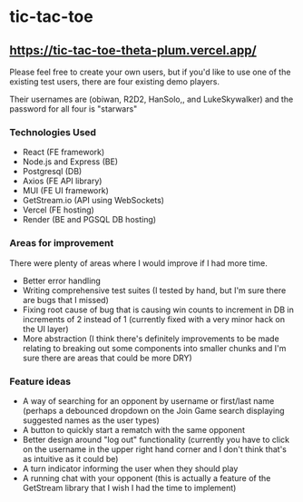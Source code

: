 # tic-tac-toe

## https://tic-tac-toe-theta-plum.vercel.app/

Please feel free to create your own users, but if you'd like to use one of the existing test users, there are four existing demo players.

Their usernames are (obiwan, R2D2, HanSolo,, and LukeSkywalker) and the password for all four is "starwars"

### Technologies Used

* React (FE framework)
* Node.js and Express (BE)
* Postgresql (DB)
* Axios (FE API library)
* MUI (FE UI framework)
* GetStream.io (API using WebSockets)
* Vercel (FE hosting)
* Render (BE and PGSQL DB hosting)

### Areas for improvement

There were plenty of areas where I would improve if I had more time.

* Better error handling
* Writing comprehensive test suites (I tested by hand, but I'm sure there are bugs that I missed)
* Fixing root cause of bug that is causing win counts to increment in DB in increments of 2 instead of 1
  (currently fixed with a very minor hack on the UI layer)
* More abstraction (I think there's definitely improvements to be made relating to breaking out some components into smaller chunks and I'm sure there are areas that could be more DRY)

### Feature ideas
* A way of searching for an opponent by username or first/last name (perhaps a debounced dropdown on the Join Game search displaying suggested names as the user types)
* A button to quickly start a rematch with the same opponent
* Better design around "log out" functionality (currently you have to click on the username in the upper right hand corner and I don't think that's as intuitive as it could be)
* A turn indicator informing the user when they should play
* A running chat with your opponent (this is actually a feature of the GetStream library that I wish I had the time to implement)
